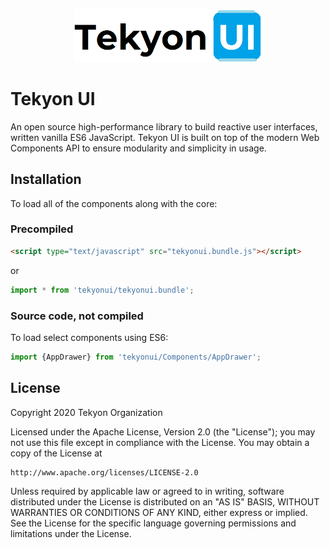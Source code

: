 <p align="center">
  <img width=300 src="/branding/logo-full-white-bg.png"></img>
</p>

# Tekyon UI
An open source high-performance library to build reactive user interfaces, written vanilla ES6 JavaScript.
Tekyon UI is built on top of the modern Web Components API to ensure modularity and simplicity in usage.

## Installation
To load all of the components along with the core:

### Precompiled
```html
<script type="text/javascript" src="tekyonui.bundle.js"></script>
```
or
```js
import * from 'tekyonui/tekyonui.bundle';
```

### Source code, not compiled
To load select components using ES6:
```js
import {AppDrawer} from 'tekyonui/Components/AppDrawer';
```

## License
Copyright 2020 Tekyon Organization

Licensed under the Apache License, Version 2.0 (the "License");
you may not use this file except in compliance with the License.
You may obtain a copy of the License at

    http://www.apache.org/licenses/LICENSE-2.0

Unless required by applicable law or agreed to in writing, software
distributed under the License is distributed on an "AS IS" BASIS,
WITHOUT WARRANTIES OR CONDITIONS OF ANY KIND, either express or implied.
See the License for the specific language governing permissions and
limitations under the License.